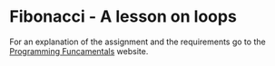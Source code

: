 # Fibonacci - A lesson on loops

For an explanation of the assignment and the requirements go to the [Programming Funcamentals](https://programming.reedcwilson.com/fibonacci.html) website.
